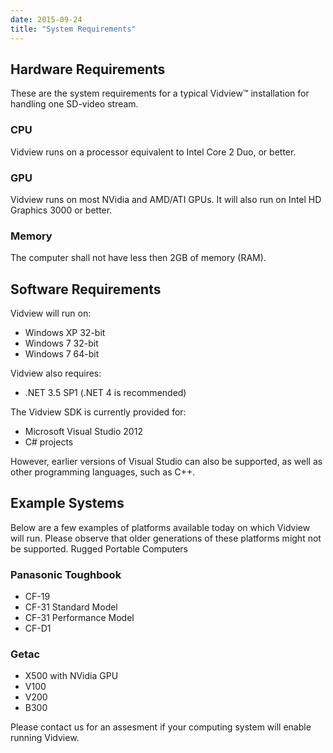 ```yaml
---
date: 2015-09-24
title: "System Requirements"
---
```

## Hardware Requirements
These are the system requirements for a typical Vidview™ installation for handling one SD-video stream.
### CPU
Vidview runs on a processor equivalent to Intel Core 2 Duo, or better.
### GPU
Vidview runs on most NVidia and AMD/ATI GPUs. It will also run on Intel HD Graphics 3000 or better.
### Memory
The computer shall not have less then 2GB of memory (RAM).
## Software Requirements

Vidview will run on:

- Windows XP 32-bit
- Windows 7 32-bit
- Windows 7 64-bit

Vidview also requires:

- .NET 3.5 SP1 (.NET 4 is recommended)

The Vidview SDK is currently provided for:

- Microsoft Visual Studio 2012
- C# projects

However, earlier versions of Visual Studio can also be supported, as well as other programming languages, such as C++.
## Example Systems

Below are a few examples of platforms available today on which Vidview will run. Please observe that older generations of these platforms might not be supported.
Rugged Portable Computers
### Panasonic Toughbook
- CF-19
- CF-31 Standard Model
- CF-31 Performance Model
- CF-D1
### Getac
- X500 with NVidia GPU
- V100
- V200
- B300

Please contact us for an assesment if your computing system will enable running Vidview.
